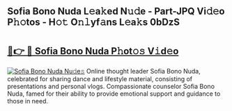 ## Sofia Bono Nuda L𝚎a𝚔ed N𝚞𝚍e - Part-JPQ Vi𝚍𝚎o P𝚑𝚘tos - H𝚘𝚝 O𝚗𝚕yf𝚊ns L𝚎a𝚔s 0bDzS

# <h2><a href="http://kf0drx.oniu.top/?m=Sofia+Bono+Nuda">🔗👉 🔴 Sofia Bono Nuda P𝚑ot𝚘𝚜 V𝚒d𝚎o</a></h2>

[![Sofia Bono Nuda Nu𝚍e𝚜](https://i.imgur.com/0qMVB7G.gif)](http://kf0drx.oniu.top/?m=Sofia+Bono+Nuda)
Online thought leader Sofia Bono Nuda, celebrated for sharing dance and lifestyle material, consisting of presentations and personal vlogs. Compassionate counselor Sofia Bono Nuda, famed for their ability to provide emotional support and guidance to those in need.  
